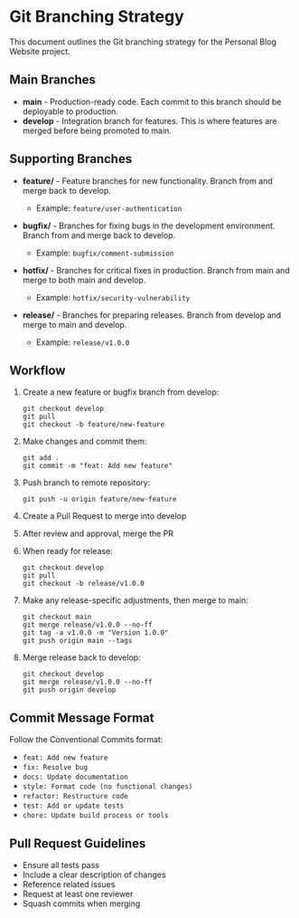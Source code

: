 # Git Branching Strategy

This document outlines the Git branching strategy for the Personal Blog Website project.

## Main Branches

- **main** - Production-ready code. Each commit to this branch should be deployable to production.
- **develop** - Integration branch for features. This is where features are merged before being promoted to main.

## Supporting Branches

- **feature/** - Feature branches for new functionality. Branch from and merge back to develop.
  - Example: `feature/user-authentication`
  
- **bugfix/** - Branches for fixing bugs in the development environment. Branch from and merge back to develop.
  - Example: `bugfix/comment-submission`
  
- **hotfix/** - Branches for critical fixes in production. Branch from main and merge to both main and develop.
  - Example: `hotfix/security-vulnerability`
  
- **release/** - Branches for preparing releases. Branch from develop and merge to main and develop.
  - Example: `release/v1.0.0`

## Workflow

1. Create a new feature or bugfix branch from develop:
   ```
   git checkout develop
   git pull
   git checkout -b feature/new-feature
   ```

2. Make changes and commit them:
   ```
   git add .
   git commit -m "feat: Add new feature"
   ```

3. Push branch to remote repository:
   ```
   git push -u origin feature/new-feature
   ```

4. Create a Pull Request to merge into develop

5. After review and approval, merge the PR

6. When ready for release:
   ```
   git checkout develop
   git pull
   git checkout -b release/v1.0.0
   ```

7. Make any release-specific adjustments, then merge to main:
   ```
   git checkout main
   git merge release/v1.0.0 --no-ff
   git tag -a v1.0.0 -m "Version 1.0.0"
   git push origin main --tags
   ```

8. Merge release back to develop:
   ```
   git checkout develop
   git merge release/v1.0.0 --no-ff
   git push origin develop
   ```

## Commit Message Format

Follow the Conventional Commits format:

- `feat: Add new feature`
- `fix: Resolve bug`
- `docs: Update documentation`
- `style: Format code (no functional changes)`
- `refactor: Restructure code`
- `test: Add or update tests`
- `chore: Update build process or tools`

## Pull Request Guidelines

- Ensure all tests pass
- Include a clear description of changes
- Reference related issues
- Request at least one reviewer
- Squash commits when merging 